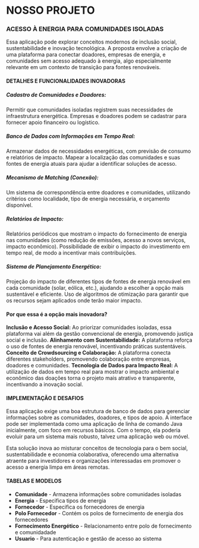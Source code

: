 # NOSSO PROJETO

### ACESSO À ENERGIA PARA COMUNIDADES ISOLADAS

Essa aplicação pode explorar conceitos modernos de inclusão social, sustentabilidade e inovação tecnológica. A proposta envolve a criação de uma plataforma para conectar doadores, empresas de energia, e comunidades sem acesso adequado à energia, algo especialmente relevante em um contexto de transição para fontes renováveis.

#### DETALHES E FUNCIONALIDADES INOVADORAS

##### Cadastro de Comunidades e Doadores:
Permitir que comunidades isoladas registrem suas necessidades de infraestrutura energética.
Empresas e doadores podem se cadastrar para fornecer apoio financeiro ou logístico.

##### Banco de Dados com Informações em Tempo Real:
Armazenar dados de necessidades energéticas, com previsão de consumo e relatórios de impacto.
Mapear a localização das comunidades e suas fontes de energia atuais para ajudar a identificar soluções de acesso.

##### Mecanismo de Matching (Conexão):
Um sistema de correspondência entre doadores e comunidades, utilizando critérios como localidade, tipo de energia necessária, e orçamento disponível.

##### Relatórios de Impacto:
Relatórios periódicos que mostram o impacto do fornecimento de energia nas comunidades (como redução de emissões, acesso a novos serviços, impacto econômico).
Possibilidade de exibir o impacto do investimento em tempo real, de modo a incentivar mais contribuições.

##### Sistema de Planejamento Energético:
Projeção do impacto de diferentes tipos de fontes de energia renovável em cada comunidade (solar, eólica, etc.), ajudando a escolher a opção mais sustentável e eficiente.
Uso de algoritmos de otimização para garantir que os recursos sejam aplicados onde terão maior impacto.

#### Por que essa é a opção mais inovadora?
**Inclusão e Acesso Social:** Ao priorizar comunidades isoladas, essa plataforma vai além da gestão convencional de energia, promovendo justiça social e inclusão.
**Alinhamento com Sustentabilidade:** A plataforma reforça o uso de fontes de energia renovável, incentivando práticas sustentáveis.
**Conceito de Crowdsourcing e Colaboração:** A plataforma conecta diferentes stakeholders, promovendo colaboração entre empresas, doadores e comunidades.
**Tecnologia de Dados para Impacto Real:** A utilização de dados em tempo real para mostrar o impacto ambiental e econômico das doações torna o projeto mais atrativo e transparente, incentivando a inovação social.

#### IMPLEMENTAÇÃO E DESAFIOS

Essa aplicação exige uma boa estrutura de banco de dados para gerenciar informações sobre as comunidades, doadores, e tipos de apoio. A interface pode ser implementada como uma aplicação de linha de comando Java inicialmente, com foco em recursos básicos. Com o tempo, ela poderia evoluir para um sistema mais robusto, talvez uma aplicação web ou móvel.

Esta solução inova ao misturar conceitos de tecnologia para o bem social, sustentabilidade e economia colaborativa, oferecendo uma alternativa atraente para investidores e organizações interessadas em promover o acesso a energia limpa em áreas remotas.

#### TABELAS E MODELOS

- **Comunidade** - Armazena informações sobre comunidades isoladas
- **Energia** - Especifica tipos de energia
- **Fornecedor** - Especifica os fornecedores de energia
- **Polo Fornecedor** - Contém os polos de fornecimento de energia dos fornecedores
- **Fornecimento Energético** - Relacionamento entre polo de fornecimento e comunidadade
- **Usuario** - Para autenticação e gestão de acesso ao sistema
